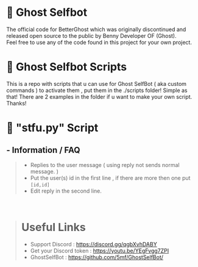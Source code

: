 # 👻 Ghost Selfbot

The official code for BetterGhost which was originally discontinued and released open source to the public by Benny Developer OF (Ghost).  
Feel free to use any of the code found in this project for your own project.

# 👻 Ghost Selfbot Scripts

This is a repo with scripts that u can use for Ghost SelfBot ( aka custom commands ) to activate them , put them in the ./scripts folder!
Simple as that! There are 2 examples in the folder if u want to make your own script. Thanks!

# 👻 "stfu.py" Script

## - Information / FAQ
   > - Replies to the user message ( using reply not sends normal message. )
   > - Put the user(s) id in the first line , if there are more then one put ```[id,id]```
   > - Edit reply in the second line.
   
<br />
  

  
> # Useful Links  
> - Support Discord : https://discord.gg/qgbXvhDABY
> - Get your Discord token : https://youtu.be/YEgFvgg7ZPI  
> - GhostSelfBot : https://github.com/5mf/GhostSelfBot/

